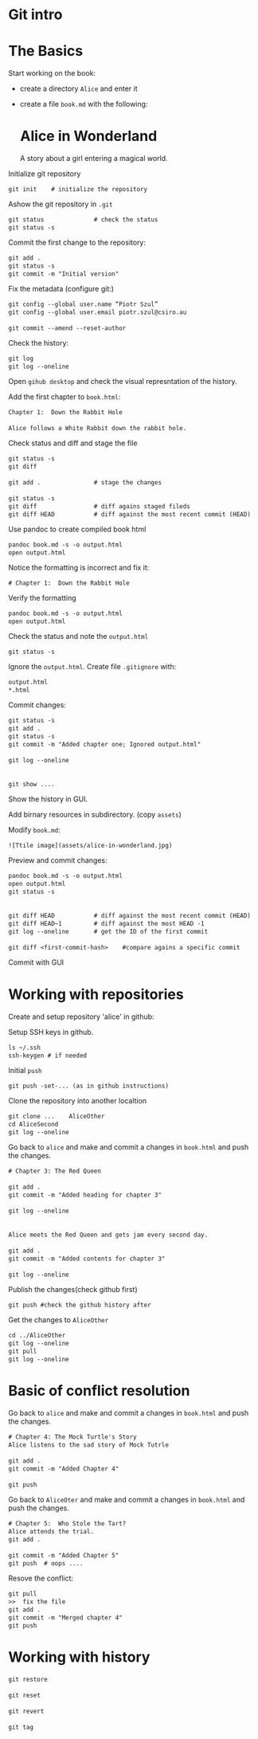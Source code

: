 Git intro
=========


# The Basics

Start working on the book:

- create a directory `Alice` and enter it
- create a file `book.md` with the following:


	Alice in Wonderland
	===================
	A story about a girl entering a magical world.



Initialize git repository


	git init    # initialize the repository


Ashow the git repository in `.git`


	git status 				# check the status
	git status -s 
	

Commit the first change to the repository:


	git add .
	git status -s
	git commit -m "Initial version"


Fix the metadata (configure git:)


	git config --global user.name “Piotr Szul”
	git config --global user.email piotr.szul@csiro.au

	git commit --amend --reset-author



Check the history:

	git log 
	git log --oneline



Open `gihub desktop` and check the visual represntation of the history.



Add the first chapter to `book.html`:

	Chapter 1:  Down the Rabbit Hole

	Alice follows a White Rabbit down the rabbit hole.


Check status and diff and stage the file


	git status -s
	git diff

	git add .				# stage the changes

	git status -s
	git diff				# diff agains staged fileds
	git diff HEAD			# diff against the most recent commit (HEAD)


Use pandoc to create compiled book html

	pandoc book.md -s -o output.html
	open output.html


Notice the formatting is incorrect and fix it:


	# Chapter 1:  Down the Rabbit Hole


Verify the formatting


	pandoc book.md -s -o output.html
	open output.html


Check the status and note the `output.html`

	git status -s


Ignore the 	`output.html`. Create file `.gitignore` with:

	output.html
	*.html


Commit changes:

	git status -s
	git add .
	git status -s
	git commit -m "Added chapter one; Ignored output.html"

	git log --oneline


	git show ....



Show the history in GUI.


Add birnary resources in subdirectory. (copy `assets`)

Modify `book.md`:

	![Ttile image](assets/alice-in-wonderland.jpg)


Preview and commit changes:


	pandoc book.md -s -o output.html
	open output.html
	git status -s


	git diff HEAD			# diff against the most recent commit (HEAD)
	git diff HEAD~1			# diff against the most HEAD -1
	git log --oneline		# get the ID of the first commit

	git diff <first-commit-hash>	#compare agains a specific commit


Commit with GUI


# Working with repositories


Create and setup repository 'alice' in github:


Setup SSH keys in github.


	ls ~/.ssh
	ssh-keygen # if needed


Initial `push`


	git push -set-... (as in github instructions)



Clone the repository into another localtion


	git clone ...    AliceOther
	cd AliceSecond
	git log --oneline


Go back to `alice` and make and commit a changes in `book.html` and push the changes.

	# Chapter 3: The Red Queen

	git add .
	git commit -m "Added heading for chapter 3"

	git log --oneline


	Alice meets the Red Queen and gets jam every second day.

	git add .
	git commit -m "Added contents for chapter 3"

	git log --oneline

Publish the changes(check github first)

	git push #check the github history after


Get the changes to `AliceOther`

	cd ../AliceOther
	git log --oneline
	git pull
	git log --oneline




# Basic of conflict resolution



Go back to `alice` and make and commit a changes in `book.html` and push the changes.

	# Chapter 4: The Mock Turtle's Story
	Alice listens to the sad story of Mock Tutrle

	git add .
	git commit -m "Added Chapter 4"

	git push



Go back to `AliceOter` and make and commit a changes in `book.html` and push the changes.

	# Chapter 5:  Who Stole the Tart?
	Alice attends the trial.
	git add .

	git commit -m "Added Chapter 5"
	git push  # oops .... 

Resove the conflict:

	git pull
	>>  fix the file
	git add .
	git commit -m "Merged chapter 4"
	git push



# Working with history


	git restore

	git reset

	git revert

	git tag















